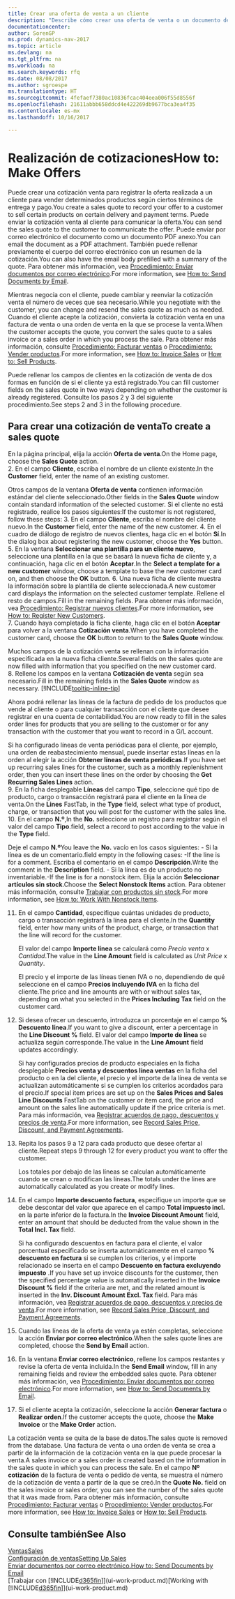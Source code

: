 ```yaml
---
title: Crear una oferta de venta a un cliente
description: "Describe cómo crear una oferta de venta o un documento de solicitud de propuesta (RFQ) para registrar la oferta a un cliente para vender productos con determinadas condiciones."
documentationcenter: 
author: SorenGP
ms.prod: dynamics-nav-2017
ms.topic: article
ms.devlang: na
ms.tgt_pltfrm: na
ms.workload: na
ms.search.keywords: rfq
ms.date: 08/08/2017
ms.author: sgroespe
ms.translationtype: HT
ms.sourcegitcommit: 4fefaef7380ac10836fcac404eea006f55d8556f
ms.openlocfilehash: 21611abbb658ddcd4e422269db9677bca3ea4f35
ms.contentlocale: es-mx
ms.lasthandoff: 10/16/2017

---
```

# <a name="how-to-make-offers"></a><span data-ttu-id="be8e4-103">Realización de cotizaciones</span><span class="sxs-lookup"><span data-stu-id="be8e4-103">How to: Make Offers</span></span>
<span data-ttu-id="be8e4-104">Puede crear una cotización venta para registrar la oferta realizada a un cliente para vender determinados productos según ciertos términos de entrega y pago.</span><span class="sxs-lookup"><span data-stu-id="be8e4-104">You create a sales quote to record your offer to a customer to sell certain products on certain delivery and payment terms.</span></span> <span data-ttu-id="be8e4-105">Puede enviar la cotización venta al cliente para comunicar la oferta.</span><span class="sxs-lookup"><span data-stu-id="be8e4-105">You can send the sales quote to the customer to communicate the offer.</span></span> <span data-ttu-id="be8e4-106">Puede enviar por correo electrónico el documento como un documento PDF anexo.</span><span class="sxs-lookup"><span data-stu-id="be8e4-106">You can email the document as a PDF attachment.</span></span> <span data-ttu-id="be8e4-107">También puede rellenar previamente el cuerpo del correo electrónico con un resumen de la cotización.</span><span class="sxs-lookup"><span data-stu-id="be8e4-107">You can also have the email body prefilled with a summary of the quote.</span></span> <span data-ttu-id="be8e4-108">Para obtener más información, vea [Procedimiento: Enviar documentos por correo electrónico](ui-how-send-documents-email.md).</span><span class="sxs-lookup"><span data-stu-id="be8e4-108">For more information, see [How to: Send Documents by Email](ui-how-send-documents-email.md).</span></span>

<span data-ttu-id="be8e4-109">Mientras negocia con el cliente, puede cambiar y reenviar la cotización venta el número de veces que sea necesario.</span><span class="sxs-lookup"><span data-stu-id="be8e4-109">While you negotiate with the customer, you can change and resend the sales quote as much as needed.</span></span> <span data-ttu-id="be8e4-110">Cuando el cliente acepte la cotización, convierta la cotización venta en una factura de venta o una orden de venta en la que se procese la venta.</span><span class="sxs-lookup"><span data-stu-id="be8e4-110">When the customer accepts the quote, you convert the sales quote to a sales invoice or a sales order in which you process the sale.</span></span> <span data-ttu-id="be8e4-111">Para obtener más información, consulte [Procedimiento: Facturar ventas](sales-how-invoice-sales.md) o [Procedimiento: Vender productos](sales-how-sell-products.md).</span><span class="sxs-lookup"><span data-stu-id="be8e4-111">For more information, see [How to: Invoice Sales](sales-how-invoice-sales.md) or [How to: Sell Products](sales-how-sell-products.md).</span></span>

<span data-ttu-id="be8e4-112">Puede rellenar los campos de clientes en la cotización de venta de dos formas en función de si el cliente ya está registrado.</span><span class="sxs-lookup"><span data-stu-id="be8e4-112">You can fill customer fields on the sales quote in two ways depending on whether the customer is already registered.</span></span> <span data-ttu-id="be8e4-113">Consulte los pasos 2 y 3 del siguiente procedimiento.</span><span class="sxs-lookup"><span data-stu-id="be8e4-113">See steps 2 and 3 in the following procedure.</span></span>

## <a name="to-create-a-sales-quote"></a><span data-ttu-id="be8e4-114">Para crear una cotización de venta</span><span class="sxs-lookup"><span data-stu-id="be8e4-114">To create a sales quote</span></span>
<span data-ttu-id="be8e4-115">En la página principal, elija la acción **Oferta de venta**.</span><span class="sxs-lookup"><span data-stu-id="be8e4-115">On the Home page,  choose the **Sales Quote** action.</span></span>  
2. <span data-ttu-id="be8e4-116">En el campo **Cliente**, escriba el nombre de un cliente existente.</span><span class="sxs-lookup"><span data-stu-id="be8e4-116">In the **Customer** field, enter the name of an existing customer.</span></span>

   <span data-ttu-id="be8e4-117">Otros campos de la ventana **Oferta de venta** contienen información estándar del cliente seleccionado.</span><span class="sxs-lookup"><span data-stu-id="be8e4-117">Other fields in the **Sales Quote** window contain standard information of the selected customer.</span></span> <span data-ttu-id="be8e4-118">Si el cliente no está registrado, realice los pasos siguientes:</span><span class="sxs-lookup"><span data-stu-id="be8e4-118">If the customer is not registered, follow these steps:</span></span>
3. <span data-ttu-id="be8e4-119">En el campo **Cliente**, escriba el nombre del cliente nuevo.</span><span class="sxs-lookup"><span data-stu-id="be8e4-119">In the **Customer** field, enter the name of the new customer.</span></span>
4. <span data-ttu-id="be8e4-120">En el cuadro de diálogo de registro de nuevos clientes, haga clic en el botón **Sí**.</span><span class="sxs-lookup"><span data-stu-id="be8e4-120">In the dialog box about registering the new customer, choose the **Yes** button.</span></span>
5. <span data-ttu-id="be8e4-121">En la ventana **Seleccionar una plantilla para un cliente nuevo**, seleccione una plantilla en la que se basará la nueva ficha de cliente y, a continuación, haga clic en el botón **Aceptar**.</span><span class="sxs-lookup"><span data-stu-id="be8e4-121">In the **Select a template for a new customer** window, choose a template to base the new customer card on, and then choose the **OK** button.</span></span>
6. <span data-ttu-id="be8e4-122">Una nueva ficha de cliente muestra la información sobre la plantilla de cliente seleccionada.</span><span class="sxs-lookup"><span data-stu-id="be8e4-122">A new customer card displays the information on the selected customer template.</span></span> <span data-ttu-id="be8e4-123">Rellene el resto de campos.</span><span class="sxs-lookup"><span data-stu-id="be8e4-123">Fill in the remaining fields.</span></span> <span data-ttu-id="be8e4-124">Para obtener más información, vea [Procedimiento: Registrar nuevos clientes](sales-how-register-new-customers.md).</span><span class="sxs-lookup"><span data-stu-id="be8e4-124">For more information, see [How to: Register New Customers](sales-how-register-new-customers.md).</span></span>  
7. <span data-ttu-id="be8e4-125">Cuando haya completado la ficha cliente, haga clic en el botón **Aceptar** para volver a la ventana **Cotización venta**.</span><span class="sxs-lookup"><span data-stu-id="be8e4-125">When you have completed the customer card, choose the **OK** button to return to the **Sales Quote** window.</span></span>

   <span data-ttu-id="be8e4-126">Muchos campos de la cotización venta se rellenan con la información especificada en la nueva ficha cliente.</span><span class="sxs-lookup"><span data-stu-id="be8e4-126">Several fields on the sales quote are now filled with information that you specified on the new customer card.</span></span>  
8. <span data-ttu-id="be8e4-127">Rellene los campos en la ventana **Cotización de venta** según sea necesario.</span><span class="sxs-lookup"><span data-stu-id="be8e4-127">Fill in the remaining fields in the **Sales Quote** window as necessary.</span></span> [!INCLUDE[tooltip-inline-tip](includes/tooltip-inline-tip_md.md)]  

<span data-ttu-id="be8e4-128">Ahora podrá rellenar las líneas de la factura de pedido de los productos que vende al cliente o para cualquier transacción con el cliente que desee registrar en una cuenta de contabilidad.</span><span class="sxs-lookup"><span data-stu-id="be8e4-128">You are now ready to fill in the sales order lines for products that you are selling to the customer or for any transaction with the customer that you want to record in a G/L account.</span></span>   

<span data-ttu-id="be8e4-129">Si ha configurado líneas de venta periódicas para el cliente, por ejemplo, una orden de reabastecimiento mensual, puede insertar estas líneas en la orden al elegir la acción **Obtener líneas de venta periódicas**.</span><span class="sxs-lookup"><span data-stu-id="be8e4-129">If you have set up recurring sales lines for the customer, such as a monthly replenishment order, then you can insert these lines on the order by choosing the **Get Recurring Sales Lines** action.</span></span>  
9. <span data-ttu-id="be8e4-130">En la ficha desplegable **Líneas** del campo **Tipo**, seleccione qué tipo de producto, cargo o transacción registrará para el cliente en la línea de venta.</span><span class="sxs-lookup"><span data-stu-id="be8e4-130">On the **Lines** FastTab, in the **Type** field, select what type of product, charge, or transaction that you will post for the customer with the sales line.</span></span>
10. <span data-ttu-id="be8e4-131">En el campo **N.º**,</span><span class="sxs-lookup"><span data-stu-id="be8e4-131">In the **No.**</span></span> <span data-ttu-id="be8e4-132">seleccione un registro para registrar según el valor del campo **Tipo**.</span><span class="sxs-lookup"><span data-stu-id="be8e4-132">field, select a record to post according to the value in the **Type** field.</span></span>

 <span data-ttu-id="be8e4-133">Deje el campo **N.º**</span><span class="sxs-lookup"><span data-stu-id="be8e4-133">You leave the **No.**</span></span> <span data-ttu-id="be8e4-134">vacío en los casos siguientes: - Si la línea es de un comentario.</span><span class="sxs-lookup"><span data-stu-id="be8e4-134">field empty in the following cases: -If the line is for a comment.</span></span> <span data-ttu-id="be8e4-135">Escriba el comentario en el campo **Descripción**.</span><span class="sxs-lookup"><span data-stu-id="be8e4-135">Write the comment in the **Description** field.</span></span>
 <span data-ttu-id="be8e4-136">- Si la línea es de un producto no inventariable.</span><span class="sxs-lookup"><span data-stu-id="be8e4-136">-If the line is for a nonstock item.</span></span> <span data-ttu-id="be8e4-137">Elija la acción **Seleccionar artículos sin stock**.</span><span class="sxs-lookup"><span data-stu-id="be8e4-137">Choose the **Select Nonstock Items** action.</span></span> <span data-ttu-id="be8e4-138">Para obtener más información, consulte [Trabajar con productos sin stock](inventory-how-work-nonstock-items.md).</span><span class="sxs-lookup"><span data-stu-id="be8e4-138">For more information, see [How to: Work With Nonstock Items](inventory-how-work-nonstock-items.md).</span></span>

11. <span data-ttu-id="be8e4-139">En el campo **Cantidad**, especifique cuántas unidades de producto, cargo o transacción registrará la línea para el cliente.</span><span class="sxs-lookup"><span data-stu-id="be8e4-139">In the **Quantity** field, enter how many units of the product, charge, or transaction that the line will record for the customer.</span></span>

    <span data-ttu-id="be8e4-140">El valor del campo **Importe línea** se calculará como *Precio venta* x *Cantidad*.</span><span class="sxs-lookup"><span data-stu-id="be8e4-140">The value in the **Line Amount** field is calculated as *Unit Price* x *Quantity*.</span></span>  

    <span data-ttu-id="be8e4-141">El precio y el importe de las líneas tienen IVA o no, dependiendo de qué seleccione en el campo **Precios incluyendo IVA** en la ficha del cliente.</span><span class="sxs-lookup"><span data-stu-id="be8e4-141">The price and line amounts are with or without sales tax, depending on what you selected in the **Prices Including Tax** field on the customer card.</span></span>  
12. <span data-ttu-id="be8e4-142">Si desea ofrecer un descuento, introduzca un porcentaje en el campo **% Descuento línea**.</span><span class="sxs-lookup"><span data-stu-id="be8e4-142">If you want to give a discount, enter a percentage in the **Line Discount %** field.</span></span> <span data-ttu-id="be8e4-143">El valor del campo **Importe de línea** se actualiza según corresponde.</span><span class="sxs-lookup"><span data-stu-id="be8e4-143">The value in the **Line Amount** field updates accordingly.</span></span>  

    <span data-ttu-id="be8e4-144">Si hay configurados precios de producto especiales en la ficha desplegable **Precios venta y descuentos línea ventas** en la ficha del producto o en la del cliente, el precio y el importe de la línea de venta se actualizan automáticamente si se cumplen los criterios acordados para el precio.</span><span class="sxs-lookup"><span data-stu-id="be8e4-144">If special item prices are set up on the **Sales Prices and Sales Line Discounts** FastTab on the customer or item card, the price and amount on the sales line automatically update if the price criteria is met.</span></span> <span data-ttu-id="be8e4-145">Para más información, vea [Registrar acuerdos de pago, descuentos y precios de venta](sales-how-record-sales-price-discount-payment-agreements.md).</span><span class="sxs-lookup"><span data-stu-id="be8e4-145">For more information, see [Record Sales Price, Discount, and Payment Agreements](sales-how-record-sales-price-discount-payment-agreements.md).</span></span>  
13. <span data-ttu-id="be8e4-146">Repita los pasos 9 a 12 para cada producto que desee ofertar al cliente.</span><span class="sxs-lookup"><span data-stu-id="be8e4-146">Repeat steps 9 through 12 for every product you want to offer the customer.</span></span>  

    <span data-ttu-id="be8e4-147">Los totales por debajo de las líneas se calculan automáticamente cuando se crean o modifican las líneas.</span><span class="sxs-lookup"><span data-stu-id="be8e4-147">The totals under the lines are automatically calculated as you create or modify lines.</span></span>  
14. <span data-ttu-id="be8e4-148">En el campo **Importe descuento factura**, especifique un importe que se debe descontar del valor que aparece en el campo **Total impuesto incl.** en la parte inferior de la factura.</span><span class="sxs-lookup"><span data-stu-id="be8e4-148">In the **Invoice Discount Amount** field, enter an amount that should be deducted from the value shown in the **Total Incl. Tax** field.</span></span>

    <span data-ttu-id="be8e4-149">Si ha configurado descuentos en factura para el cliente, el valor porcentual especificado se inserta automáticamente en el campo **% descuento en factura** si se cumplen los criterios, y el importe relacionado se inserta en el campo **Descuento en factura excluyendo impuesto** .</span><span class="sxs-lookup"><span data-stu-id="be8e4-149">If you have set up invoice discounts for the customer, then the specified percentage value is automatically inserted in the **Invoice Discount %** field if the criteria are met, and the related amount is inserted in the **Inv. Discount Amount Excl. Tax** field.</span></span> <span data-ttu-id="be8e4-150">Para más información, vea [Registrar acuerdos de pago, descuentos y precios de venta](sales-how-record-sales-price-discount-payment-agreements.md).</span><span class="sxs-lookup"><span data-stu-id="be8e4-150">For more information, see [Record Sales Price, Discount, and Payment Agreements](sales-how-record-sales-price-discount-payment-agreements.md).</span></span>
15. <span data-ttu-id="be8e4-151">Cuando las líneas de la oferta de venta ya estén completas, seleccione la acción **Enviar por correo electrónico**.</span><span class="sxs-lookup"><span data-stu-id="be8e4-151">When the sales quote lines are completed, choose the **Send by Email** action.</span></span>
16. <span data-ttu-id="be8e4-152">En la ventana **Enviar correo electrónico**, rellene los campos restantes y revise la oferta de venta incluida.</span><span class="sxs-lookup"><span data-stu-id="be8e4-152">In the **Send Email** window, fill in any remaining fields and review the embedded sales quote.</span></span> <span data-ttu-id="be8e4-153">Para obtener más información, vea [Procedimiento: Enviar documentos por correo electrónico](ui-how-send-documents-email.md).</span><span class="sxs-lookup"><span data-stu-id="be8e4-153">For more information, see [How to: Send Documents by Email](ui-how-send-documents-email.md).</span></span>
17. <span data-ttu-id="be8e4-154">Si el cliente acepta la cotización, seleccione la acción **Generar factura** o **Realizar orden**.</span><span class="sxs-lookup"><span data-stu-id="be8e4-154">If the customer accepts the quote, choose the **Make Invoice** or the **Make Order** action.</span></span>

<span data-ttu-id="be8e4-155">La cotización venta se quita de la base de datos.</span><span class="sxs-lookup"><span data-stu-id="be8e4-155">The sales quote is removed from the database.</span></span> <span data-ttu-id="be8e4-156">Una factura de venta o una orden de venta se crea a partir de la información de la cotización venta en la que puede procesar la venta.</span><span class="sxs-lookup"><span data-stu-id="be8e4-156">A sales invoice or a sales order is created based on the information in the sales quote in which you can process the sale.</span></span> <span data-ttu-id="be8e4-157">En el campo **Nº cotización** de la factura de venta o pedido de venta, se muestra el número de la cotización de venta a partir de la que se creó.</span><span class="sxs-lookup"><span data-stu-id="be8e4-157">In the **Quote No.** field on the sales invoice or sales order, you can see the number of the sales quote that it was made from.</span></span> <span data-ttu-id="be8e4-158">Para obtener más información, consulte [Procedimiento: Facturar ventas](sales-how-invoice-sales.md) o [Procedimiento: Vender productos](sales-how-sell-products.md).</span><span class="sxs-lookup"><span data-stu-id="be8e4-158">For more information, see [How to: Invoice Sales](sales-how-invoice-sales.md) or [How to: Sell Products](sales-how-sell-products.md).</span></span>

## <a name="see-also"></a><span data-ttu-id="be8e4-159">Consulte también</span><span class="sxs-lookup"><span data-stu-id="be8e4-159">See Also</span></span>
[<span data-ttu-id="be8e4-160">Ventas</span><span class="sxs-lookup"><span data-stu-id="be8e4-160">Sales</span></span>](sales-manage-sales.md)  
[<span data-ttu-id="be8e4-161">Configuración de ventas</span><span class="sxs-lookup"><span data-stu-id="be8e4-161">Setting Up Sales</span></span>](sales-setup-sales.md)  
[<span data-ttu-id="be8e4-162">Enviar documentos por correo electrónico.</span><span class="sxs-lookup"><span data-stu-id="be8e4-162">How to: Send Documents by Email</span></span>](ui-how-send-documents-email.md)  
<span data-ttu-id="be8e4-163">[Trabajar con [!INCLUDE[d365fin](includes/d365fin_md.md)]](ui-work-product.md)</span><span class="sxs-lookup"><span data-stu-id="be8e4-163">[Working with [!INCLUDE[d365fin](includes/d365fin_md.md)]](ui-work-product.md)</span></span>

